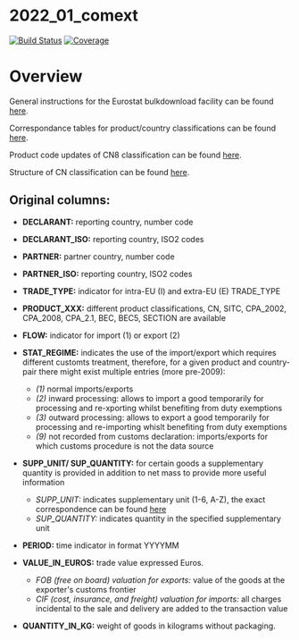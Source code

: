 # 2022_01_comext

[![Build Status](https://github.com/floforsthuber/2022_01_comext.jl/actions/workflows/CI.yml/badge.svg?branch=main)](https://github.com/floforsthuber/2022_01_comext.jl/actions/workflows/CI.yml?query=branch%3Amain)
[![Coverage](https://codecov.io/gh/floforsthuber/2022_01_comext.jl/branch/main/graph/badge.svg)](https://codecov.io/gh/floforsthuber/2022_01_comext.jl)


# Overview

General instructions for the Eurostat bulkdownload facility can be found [here](https://ec.europa.eu/eurostat/estat-navtree-portlet-prod/BulkDownloadListing?sort=1&file=comext%2FInstructions+on+how+to+use+the+bulkdownload+facility.pdf).

Correspondance tables for product/country classifications can be found [here](https://ec.europa.eu/eurostat/estat-navtree-portlet-prod/BulkDownloadListing?sort=1&dir=comext%2FCOMEXT_METADATA%2FCLASSIFICATIONS_AND_RELATIONS%2FENGLISH).

Product code updates of CN8 classification can be found [here](https://ec.europa.eu/eurostat/ramon/nomenclatures/index.cfm?TargetUrl=LST_CLS_DLD&StrNom=CN_2021&StrLanguageCode=EN&StrLayoutCode=HIERARCHIC).

Structure of CN classification can be found [here](https://ec.europa.eu/eurostat/ramon/nomenclatures/index.cfm?TargetUrl=LST_NOM&StrGroupCode=CLASSIFIC&StrLanguageCode=EN).


## Original columns:

- **DECLARANT:** reporting country, number code
- **DECLARANT_ISO:** reporting country, ISO2 codes
- **PARTNER:** partner country, number code
- **PARTNER_ISO:** reporting country, ISO2 codes

- **TRADE_TYPE:** indicator for intra-EU (I) and extra-EU (E) TRADE_TYPE

- **PRODUCT_XXX:** different product classifications, CN, SITC, CPA_2002, CPA_2008, CPA_2.1, BEC, BEC5, SECTION are available

- **FLOW:** indicator for import (1) or export (2)
- **STAT_REGIME:** indicates the use of the import/export which requires different customts treatment, therefore, for a given product and country-pair there might exist multiple entries (more pre-2009):
    - *(1)* normal imports/exports
    - *(2)* inward processing: allows to import a good temporarily for processing and re-xporting whilst benefiting from duty exemptions
    - *(3)* outward processing: allows to export a good temporarily for processing and re-importing whislt benefiting from duty exemptions
    - *(9)* not recorded from customs declaration: imports/exports for which customs procedure is not the data source

- **SUPP_UNIT/ SUP_QUANTITY:** for certain goods a supplementary quantity is provided in addition to net mass to provide more useful information
    - *SUPP_UNIT:* indicates supplementary unit (1-6, A-Z), the exact correspondence can be found [here](https://ec.europa.eu/eurostat/estat-navtree-portlet-prod/BulkDownloadListing?sort=1&file=comext%2FCOMEXT_METADATA%2FCLASSIFICATIONS_AND_RELATIONS%2FENGLISH%2FSU.txt)
    - *SUP_QUANTITY:* indicates quantity in the specified supplementary unit

- **PERIOD:** time indicator in format YYYYMM

- **VALUE_IN_EUROS:** trade value expressed Euros. 
    - *FOB (free on board) valuation for exports:* value of the goods at the exporter's customs frontier
    - *CIF (cost, insurance, and freight) valuation for imports:* all charges incidental to the sale and delivery are added to the transaction value

- **QUANTITY_IN_KG:** weight of goods in kilograms without packaging.

